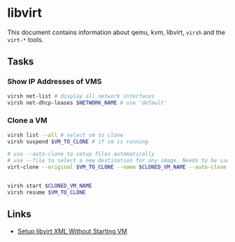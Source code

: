 # libvirt

This document contains information about qemu, kvm, libvirt, `virsh` and the `virt-*` tools.


## Tasks

### Show IP Addresses of VMS

```sh 
virsh net-list # display all network interfaces
virsh net-dhcp-leases $NETWORK_NAME # use 'default'
```

### Clone a VM

```sh
virsh list --all # select vm to clone
virsh suspend $VM_TO_CLONE # if vm is running

# use --auto-clone to setup files automatically
# use --file to select a new destination for any image. Needs to be used multiple times for any mounted image.
virt-clone --original $VM_TO_CLONE --name $CLONED_VM_NAME --auto-clone 


virsh start $CLONED_VM_NAME
virsh resume $VM_TO_CLONE 
```


## Links

- [Setup libvirt XML Without Starting VM](https://serverfault.com/questions/919538/do-not-start-guest-after-virt-install)

